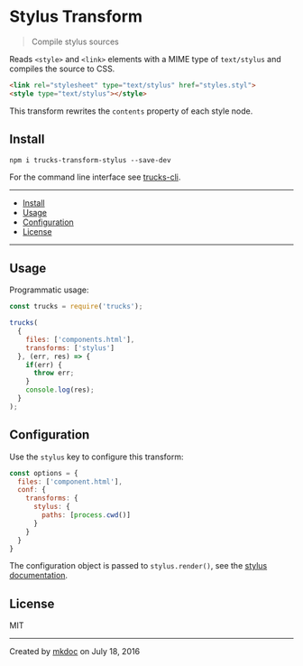 # Stylus Transform

> Compile stylus sources

Reads `<style>` and `<link>` elements with a MIME type of `text/stylus` and compiles the source to CSS.

```html
<link rel="stylesheet" type="text/stylus" href="styles.styl">
<style type="text/stylus"></style>
```

This transform rewrites the `contents` property of each style node.

## Install

```
npm i trucks-transform-stylus --save-dev
```

For the command line interface see [trucks-cli][].

---

- [Install](#install)
- [Usage](#usage)
- [Configuration](#configuration)
- [License](#license)

---

## Usage

Programmatic usage:

```javascript
const trucks = require('trucks');

trucks(
  {
    files: ['components.html'],
    transforms: ['stylus']
  }, (err, res) => {
    if(err) {
      throw err; 
    }
    console.log(res);
  }
);
```

## Configuration

Use the `stylus` key to configure this transform:

```javascript
const options = {
  files: ['component.html'],
  conf: {
    transforms: {
      stylus: {
        paths: [process.cwd()]
      }
    }
  }
}
```

The configuration object is passed to `stylus.render()`, see the [stylus documentation][stylus-css].

## License

MIT

---

Created by [mkdoc](https://github.com/mkdoc/mkdoc) on July 18, 2016

[trucks]: https://github.com/tmpfs/trucks
[trucks-cli]: https://github.com/tmpfs/trucks/blob/master/packages/trucks-cli
[skatejs]: https://github.com/skatejs/skatejs
[webcomponents]: https://github.com/w3c/webcomponents
[shadow-dom]: https://w3c.github.io/webcomponents/spec/shadow/
[custom-elements]: https://www.w3.org/TR/custom-elements/
[html-imports]: https://w3c.github.io/webcomponents/spec/imports/
[html-templates]: https://html.spec.whatwg.org/multipage/scripting.html#the-template-element
[polymer]: https://www.polymer-project.org/1.0/
[react]: https://facebook.github.io/react/
[react-webcomponents]: https://github.com/facebook/react/issues/5052
[react-integration]: https://github.com/skatejs/react-integration
[mozilla-webcomponents]: https://hacks.mozilla.org/2014/12/mozilla-and-web-components/
[csp]: http://content-security-policy.com/
[npm]: https://www.npmjs.com/
[postcss]: https://github.com/postcss/postcss
[mkdoc]: https://github.com/mkdoc/mkdoc
[mkapi]: https://github.com/mkdoc/mkapi
[mkparse]: https://github.com/mkdoc/mkparse
[jshint]: http://jshint.com
[jscs]: http://jscs.info
[sources]: https://github.com/tmpfs/trucks/blob/master/packages/plugin-sources
[load]: https://github.com/tmpfs/trucks/blob/master/packages/plugin-load
[parse]: https://github.com/tmpfs/trucks/blob/master/packages/plugin-parse
[transform]: https://github.com/tmpfs/trucks/blob/master/packages/plugin-transform
[generate]: https://github.com/tmpfs/trucks/blob/master/packages/plugin-generate
[write]: https://github.com/tmpfs/trucks/blob/master/packages/plugin-write
[skate]: https://github.com/tmpfs/trucks/blob/master/packages/transform-skate
[trim]: https://github.com/tmpfs/trucks/blob/master/packages/transform-trim
[stylus]: https://github.com/tmpfs/trucks/blob/master/packages/transform-stylus
[less]: https://github.com/tmpfs/trucks/blob/master/packages/transform-less
[sass]: https://github.com/tmpfs/trucks/blob/master/packages/transform-sass
[less-css]: http://lesscss.org/
[sass-css]: http://sass-lang.com/
[stylus-css]: http://stylus-lang.com/
[node-sass]: https://github.com/sass/node-sass

